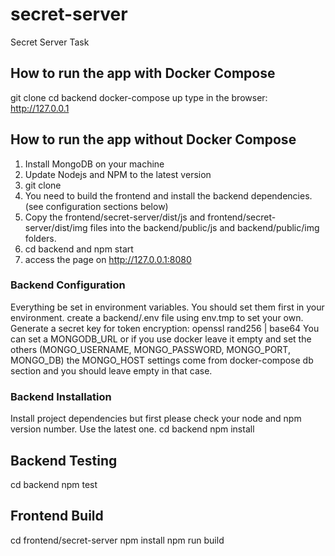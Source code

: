 # secret-server

Secret Server Task

## How to run the app with Docker Compose

git clone
cd backend
docker-compose up
type in the browser: http://127.0.0.1

## How to run the app without Docker Compose

1. Install MongoDB on your machine
2. Update Nodejs and NPM to the latest version
3. git clone
4. You need to build the frontend and install the backend dependencies. (see configuration sections below)
5. Copy the frontend/secret-server/dist/js and frontend/secret-server/dist/img files into the backend/public/js and backend/public/img folders.
6. cd backend and npm start
7. access the page on http://127.0.0.1:8080

### Backend Configuration

Everything be set in environment variables. You should set them first in your environment.
create a backend/.env file using env.tmp to set your own.
Generate a secret key for token encryption: openssl rand256 | base64
You can set a MONGODB_URL or if you use docker leave it empty and set the others (MONGO_USERNAME, MONGO_PASSWORD, MONGO_PORT, MONGO_DB)
the MONGO_HOST settings come from docker-compose db section and you should leave empty in that case.

### Backend Installation

Install project dependencies but first please check your node and npm version number. Use the latest one.
cd backend
npm install

## Backend Testing

cd backend
npm test

## Frontend Build

cd frontend/secret-server
npm install
npm run build
